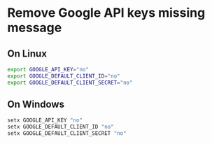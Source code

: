 # Remove Google API keys missing message

## On Linux

```sh
export GOOGLE_API_KEY="no"
export GOOGLE_DEFAULT_CLIENT_ID="no"
export GOOGLE_DEFAULT_CLIENT_SECRET="no"
```

## On Windows

```bat
setx GOOGLE_API_KEY "no"
setx GOOGLE_DEFAULT_CLIENT_ID "no"
setx GOOGLE_DEFAULT_CLIENT_SECRET "no"
```
